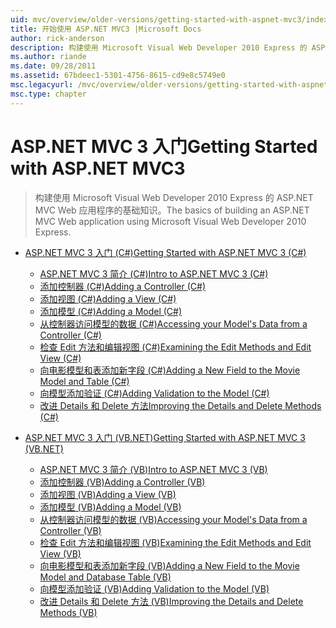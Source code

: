 ```yaml
---
uid: mvc/overview/older-versions/getting-started-with-aspnet-mvc3/index
title: 开始使用 ASP.NET MVC3 |Microsoft Docs
author: rick-anderson
description: 构建使用 Microsoft Visual Web Developer 2010 Express 的 ASP.NET MVC Web 应用程序的基础知识。
ms.author: riande
ms.date: 09/28/2011
ms.assetid: 67bdeec1-5301-4756-8615-cd9e8c5749e0
msc.legacyurl: /mvc/overview/older-versions/getting-started-with-aspnet-mvc3
msc.type: chapter
---
```

<a name="getting-started-with-aspnet-mvc3"></a><span data-ttu-id="cd4f9-103">ASP.NET MVC 3 入门</span><span class="sxs-lookup"><span data-stu-id="cd4f9-103">Getting Started with ASP.NET MVC3</span></span>
====================
> <span data-ttu-id="cd4f9-104">构建使用 Microsoft Visual Web Developer 2010 Express 的 ASP.NET MVC Web 应用程序的基础知识。</span><span class="sxs-lookup"><span data-stu-id="cd4f9-104">The basics of building an ASP.NET MVC Web application using Microsoft Visual Web Developer 2010 Express.</span></span>


- [<span data-ttu-id="cd4f9-105">ASP.NET MVC 3 入门 (C#)</span><span class="sxs-lookup"><span data-stu-id="cd4f9-105">Getting Started with ASP.NET MVC 3 (C#)</span></span>](cs/index.md)

    - [<span data-ttu-id="cd4f9-106">ASP.NET MVC 3 简介 (C#)</span><span class="sxs-lookup"><span data-stu-id="cd4f9-106">Intro to ASP.NET MVC 3 (C#)</span></span>](cs/intro-to-aspnet-mvc-3.md)
    - [<span data-ttu-id="cd4f9-107">添加控制器 (C#)</span><span class="sxs-lookup"><span data-stu-id="cd4f9-107">Adding a Controller (C#)</span></span>](cs/adding-a-controller.md)
    - [<span data-ttu-id="cd4f9-108">添加视图 (C#)</span><span class="sxs-lookup"><span data-stu-id="cd4f9-108">Adding a View (C#)</span></span>](cs/adding-a-view.md)
    - [<span data-ttu-id="cd4f9-109">添加模型 (C#)</span><span class="sxs-lookup"><span data-stu-id="cd4f9-109">Adding a Model (C#)</span></span>](cs/adding-a-model.md)
    - [<span data-ttu-id="cd4f9-110">从控制器访问模型的数据 (C#)</span><span class="sxs-lookup"><span data-stu-id="cd4f9-110">Accessing your Model's Data from a Controller (C#)</span></span>](cs/accessing-your-models-data-from-a-controller.md)
    - [<span data-ttu-id="cd4f9-111">检查 Edit 方法和编辑视图 (C#)</span><span class="sxs-lookup"><span data-stu-id="cd4f9-111">Examining the Edit Methods and Edit View (C#)</span></span>](cs/examining-the-edit-methods-and-edit-view.md)
    - [<span data-ttu-id="cd4f9-112">向电影模型和表添加新字段 (C#)</span><span class="sxs-lookup"><span data-stu-id="cd4f9-112">Adding a New Field to the Movie Model and Table (C#)</span></span>](cs/adding-a-new-field.md)
    - [<span data-ttu-id="cd4f9-113">向模型添加验证 (C#)</span><span class="sxs-lookup"><span data-stu-id="cd4f9-113">Adding Validation to the Model (C#)</span></span>](cs/adding-validation-to-the-model.md)
    - [<span data-ttu-id="cd4f9-114">改进 Details 和 Delete 方法</span><span class="sxs-lookup"><span data-stu-id="cd4f9-114">Improving the Details and Delete Methods (C#)</span></span>](cs/improving-the-details-and-delete-methods.md)
- [<span data-ttu-id="cd4f9-115">ASP.NET MVC 3 入门 (VB.NET)</span><span class="sxs-lookup"><span data-stu-id="cd4f9-115">Getting Started with ASP.NET MVC 3 (VB.NET)</span></span>](vb/index.md)

    - [<span data-ttu-id="cd4f9-116">ASP.NET MVC 3 简介 (VB)</span><span class="sxs-lookup"><span data-stu-id="cd4f9-116">Intro to ASP.NET MVC 3 (VB)</span></span>](vb/intro-to-aspnet-mvc-3.md)
    - [<span data-ttu-id="cd4f9-117">添加控制器 (VB)</span><span class="sxs-lookup"><span data-stu-id="cd4f9-117">Adding a Controller (VB)</span></span>](vb/adding-a-controller.md)
    - [<span data-ttu-id="cd4f9-118">添加视图 (VB)</span><span class="sxs-lookup"><span data-stu-id="cd4f9-118">Adding a View (VB)</span></span>](vb/adding-a-view.md)
    - [<span data-ttu-id="cd4f9-119">添加模型 (VB)</span><span class="sxs-lookup"><span data-stu-id="cd4f9-119">Adding a Model (VB)</span></span>](vb/adding-a-model.md)
    - [<span data-ttu-id="cd4f9-120">从控制器访问模型的数据 (VB)</span><span class="sxs-lookup"><span data-stu-id="cd4f9-120">Accessing your Model's Data from a Controller (VB)</span></span>](vb/accessing-your-models-data-from-a-controller.md)
    - [<span data-ttu-id="cd4f9-121">检查 Edit 方法和编辑视图 (VB)</span><span class="sxs-lookup"><span data-stu-id="cd4f9-121">Examining the Edit Methods and Edit View (VB)</span></span>](vb/examining-the-edit-methods-and-edit-view.md)
    - [<span data-ttu-id="cd4f9-122">向电影模型和表添加新字段 (VB)</span><span class="sxs-lookup"><span data-stu-id="cd4f9-122">Adding a New Field to the Movie Model and Database Table (VB)</span></span>](vb/adding-a-new-field.md)
    - [<span data-ttu-id="cd4f9-123">向模型添加验证 (VB)</span><span class="sxs-lookup"><span data-stu-id="cd4f9-123">Adding Validation to the Model (VB)</span></span>](vb/adding-validation-to-the-model.md)
    - [<span data-ttu-id="cd4f9-124">改进 Details 和 Delete 方法 (VB)</span><span class="sxs-lookup"><span data-stu-id="cd4f9-124">Improving the Details and Delete Methods (VB)</span></span>](vb/improving-the-details-and-delete-methods.md)
